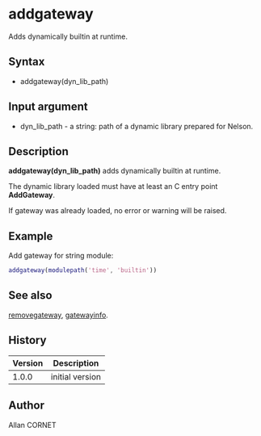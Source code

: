# addgateway

Adds dynamically builtin at runtime.

## Syntax

- addgateway(dyn_lib_path)

## Input argument

- dyn_lib_path - a string: path of a dynamic library prepared for Nelson.

## Description

  <p><b>addgateway(dyn_lib_path)</b> adds dynamically builtin at runtime.</p>
  <p>The dynamic library loaded must have at least an C entry point <b>AddGateway</b>.</p>
  <p>If gateway was already loaded, no error or warning will be raised.</p>

## Example

Add gateway for string module:

```matlab
addgateway(modulepath('time', 'builtin'))
```

## See also

[removegateway](removegateway.html), [gatewayinfo](gatewayinfo.html).

## History

| Version | Description     |
| ------- | --------------- |
| 1.0.0   | initial version |

## Author

Allan CORNET
